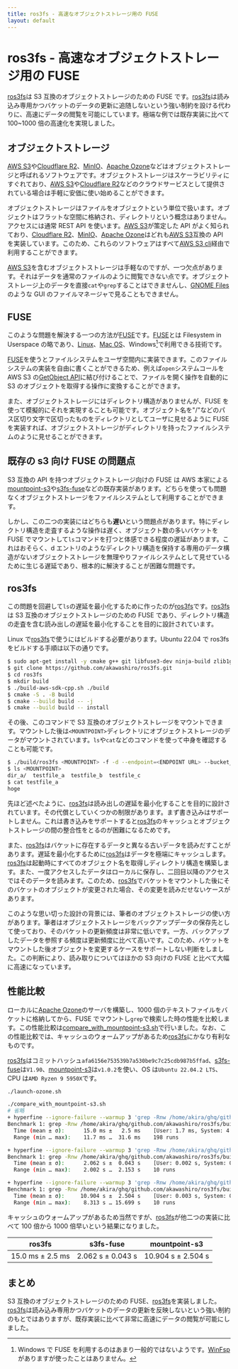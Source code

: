 ```yaml
---
title: ros3fs - 高速なオブジェクトストレージ用の FUSE
layout: default
---
```


# ros3fs - 高速なオブジェクトストレージ用の FUSE

[ros3fs](https://github.com/akawashiro/ros3fs)は S3 互換のオブジェクトストレージのための FUSE です。[ros3fs](https://github.com/akawashiro/ros3fs)は読み込み専用かつバケットのデータの更新に追随しないという強い制約を設ける代わりに、高速にデータの閲覧を可能にしています。極端な例では既存実装に比べて 100~1000 倍の高速化を実現しました。

## オブジェクトストレージ

[AWS S3](https://aws.amazon.com/s3/)や[Cloudflare R2](https://developers.cloudflare.com/r2/)、[MinIO](https://min.io/)、[Apache Ozone](https://ozone.apache.org/)などはオブジェクトストレージと呼ばれるソフトウェアです。オブジェクトストレージはスケーラビリティにすぐれており、[AWS S3](https://aws.amazon.com/s3/)や[Cloudflare R2](https://developers.cloudflare.com/r2/)などのクラウドサービスとして提供されている場合は手軽に安価に使い始めることができます。

オブジェクトストレージはファイルをオブジェクトという単位で扱います。オブジェクトはフラットな空間に格納され、ディレクトリという概念はありません。アクセスには通常 REST API を使います。[AWS S3](https://aws.amazon.com/s3/)が策定した API がよく知られており、[Cloudflare R2](https://developers.cloudflare.com/r2/)、[MinIO](https://min.io/)、[Apache Ozone](https://ozone.apache.org/)はどれも[AWS S3](https://aws.amazon.com/s3/)互換の API を実装しています。このため、これらのソフトウェアはすべて[AWS S3 cli](https://docs.aws.amazon.com/cli/latest/reference/s3/)経由で利用することができます。

[AWS S3](https://aws.amazon.com/s3/)を含むオブジェクトストレージは手軽なのですが、一つ欠点があります。それはデータを通常のファイルのように閲覧できない点です。オブジェクトストレージ上のデータを直接`cat`や`grep`することはできませんし、[GNOME Files](https://gitlab.gnome.org/GNOME/nautilus)のような GUI のファイルマネージャで見ることもできません。

## FUSE

このような問題を解決する一つの方法が[FUSE](https://www.kernel.org/doc/html/next/filesystems/fuse.html)です。[FUSE](https://www.kernel.org/doc/html/next/filesystems/fuse.html)とは Filesystem in Userspace の略であり、[Linux](https://github.com/libfuse/libfuse)、[Mac OS](https://osxfuse.github.io/)、Windows[^1]で利用できる技術です。

[FUSE](https://www.kernel.org/doc/html/next/filesystems/fuse.html)を使うとファイルシステムをユーザ空間内に実装できます。このファイルシステムの実装を自由に書くことができるため、例えば`open`システムコールを AWS S3 の[GetObject API](https://docs.aws.amazon.com/AmazonS3/latest/API/API_GetObject.html)に結び付けることで、ファイルを開く操作を自動的に S3 のオブジェクトを取得する操作に変換することができます。

また、オブジェクトストレージにはディレクトリ構造がありませんが、FUSE を使って模擬的にそれを実現することも可能です。オブジェクト名を"/"などのパス区切り文字で区切ったものをディレクトリとしてユーザに見せるように FUSE を実装すれば、オブジェクトストレージがディレクトリを持ったファイルシステムのように見せることができます。

## 既存の s3 向け FUSE の問題点

S3 互換の API を持つオブジェクトストレージ向けの FUSE は AWS 本家による[mountpoint-s3](https://github.com/awslabs/mountpoint-s3)や[s3fs-fuse](https://github.com/s3fs-fuse/s3fs-fuse)などの既存実装があります。どちらを使っても問題なくオブジェクトストレージをファイルシステムとして利用することができます。

しかし、この二つの実装にはどちらも**遅い**という問題点があります。特にディレクトリ構造を走査するような操作は遅く、オブジェクト数の多いバケットを FUSE でマウントして`ls`コマンドを打つと体感できる程度の遅延があります。これはおそらく、d エントリのようなディレクトリ構造を保持する専用のデータ構造がないオブジェクトストレージを無理やりファイルシステムとして見せているために生じる遅延であり、根本的に解決することが困難な問題です。

## ros3fs

この問題を回避して`ls`の遅延を最小化するために作ったのが[ros3fs](https://github.com/akawashiro/ros3fs)です。[ros3fs](https://github.com/akawashiro/ros3fs)は S3 互換のオブジェクトストレージのための FUSE であり、ディレクトリ構造の走査を含む読み出しの遅延を最小化することを目的に設計されています。

Linux で[ros3fs](https://github.com/akawashiro/ros3fs)で使うにはビルドする必要があります。Ubuntu 22.04 で ros3fs をビルドする手順は以下の通りです。

```bash
$ sudo apt-get install -y cmake g++ git libfuse3-dev ninja-build zlib1g-dev libcurl4-openssl-dev libssl-dev ccache pkg-config
$ git clone https://github.com/akawashiro/ros3fs.git
$ cd ros3fs
$ mkdir build
$ ./build-aws-sdk-cpp.sh ./build
$ cmake -S . -B build
$ cmake --build build -- -j
$ cmake --build build -- install
```

その後、このコマンドで S3 互換のオブジェクトストレージをマウントできます。マウントした後は`<MOUNTPOINT>`ディレクトリにオブジェクトストレージのデータがマウントされています。`ls`や`cat`などのコマンドを使って中身を確認することも可能です。

```bash
$ ./build/ros3fs <MOUNTPOINT> -f -d --endpoint=<ENDPOINT URL> --bucket_name=<BUCKET NAME ENDS WITH '/'> --cache_dir=<CACHE DIRECTORY>
$ ls <MOUNTPOINT>
dir_a/  testfile_a  testfile_b  testfile_c
$ cat testfile_a
hoge
```

先ほど述べたように、[ros3fs](https://github.com/akawashiro/ros3fs)は読み出しの遅延を最小化することを目的に設計されています。その代償としていくつかの制限があります。まず書き込みはサポートしません。これは書き込みをサポートすると[ros3fs](https://github.com/akawashiro/ros3fs)のキャッシュとオブジェクトストレージの間の整合性をとるのが困難になるためです。

また、[ros3fs](https://github.com/akawashiro/ros3fs)はバケットに存在するデータと異なる古いデータを読みだすことがあります。遅延を最小化するために[ros3fs](https://github.com/akawashiro/ros3fs)はデータを極端にキャッシュします。[ros3fs](https://github.com/akawashiro/ros3fs)は起動時にすべてのオブジェクト名を取得しディレクトリ構造を構築します。また、一度アクセスしたデータはローカルに保存し、二回目以降のアクセスではそのデータを読みます。このため、[ros3fs](https://github.com/akawashiro/ros3fs)でバケットをマウントした後にそのバケットのオブジェクトが変更された場合、その変更を読みだせないケースがあります。

このような思い切った設計の背景には、筆者のオブジェクトストレージの使い方があります。筆者はオブジェクトストレージをバックアップデータの保存先として使っており、そのバケットの更新頻度は非常に低いです。一方、バックアップしたデータを参照する頻度は更新頻度に比べて高いです。このため、バケットをマウントした後オブジェクトを変更するケースをサポートしない判断をしました。この判断により、読み取りについてはほかの S3 向けの FUSE と比べて大幅に高速になっています。

## 性能比較

ローカルに[Apache Ozone](https://ozone.apache.org/)のサーバを構築し、1000 個のテキストファイルをバケットに格納してから、FUSE でマウントし`grep`で検索した時の性能を比較します。この性能比較は[compare_with_mountpoint-s3.sh](https://github.com/akawashiro/ros3fs/blob/master/compare_with_mountpoint-s3.sh)で行いました。なお、この性能比較では、キャッシュのウォームアップがあるため[ros3fs](https://github.com/akawashiro/ros3fs)にかなり有利なものです。

[ros3fs](https://github.com/akawashiro/ros3fs)はコミットハッシュ`afa6156e753539b7a530be9c7c25cdb987b5ffad`、[s3fs-fuse](https://github.com/s3fs-fuse/s3fs-fuse)は`V1.90`、[mountpoint-s3](https://github.com/awslabs/mountpoint-s3)は`v1.0.2`を使い、OS は`Ubuntu 22.04.2 LTS`、CPU は`AMD Ryzen 9 5950X`です。

```bash
./launch-ozone.sh
```

```bash
./compare_with_mountpoint-s3.sh
# 省略
+ hyperfine --ignore-failure --warmup 3 'grep -Rnw /home/akira/ghq/github.com/akawashiro/ros3fs/build_compare_with_mountpoint-s3/ros3fs_mountpoint -e '\''123'\'''
Benchmark 1: grep -Rnw /home/akira/ghq/github.com/akawashiro/ros3fs/build_compare_with_mountpoint-s3/ros3fs_mountpoint -e '123'
  Time (mean ± σ):      15.0 ms ±   2.5 ms    [User: 1.7 ms, System: 4.4 ms]
  Range (min … max):    11.7 ms …  31.6 ms    198 runs

+ hyperfine --ignore-failure --warmup 3 'grep -Rnw /home/akira/ghq/github.com/akawashiro/ros3fs/build_compare_with_mountpoint-s3/s3fs-fuse_mountpoint -e '\''123'\'''
Benchmark 1: grep -Rnw /home/akira/ghq/github.com/akawashiro/ros3fs/build_compare_with_mountpoint-s3/s3fs-fuse_mountpoint -e '123'
  Time (mean ± σ):      2.062 s ±  0.043 s    [User: 0.002 s, System: 0.023 s]
  Range (min … max):    2.002 s …  2.153 s    10 runs

+ hyperfine --ignore-failure --warmup 3 'grep -Rnw /home/akira/ghq/github.com/akawashiro/ros3fs/build_compare_with_mountpoint-s3/mountpoint-s3_mountpoint -e '\''123'\'''
Benchmark 1: grep -Rnw /home/akira/ghq/github.com/akawashiro/ros3fs/build_compare_with_mountpoint-s3/mountpoint-s3_mountpoint -e '123'
  Time (mean ± σ):     10.904 s ±  2.504 s    [User: 0.003 s, System: 0.028 s]
  Range (min … max):    8.313 s … 15.699 s    10 runs
```

キャッシュのウォームアップがあるため当然ですが、[ros3fs](https://github.com/akawashiro/ros3fs)が他二つの実装に比べて 100 倍から 1000 倍早いという結果になりました。

| ros3fs           | s3fs-fuse         | mountpoint-s3      |
| ---------------- | ----------------- | ------------------ |
| 15.0 ms ± 2.5 ms | 2.062 s ± 0.043 s | 10.904 s ± 2.504 s |

## まとめ

S3 互換のオブジェクトストレージのための FUSE、[ros3fs](https://github.com/akawashiro/ros3fs)を実装しました。[ros3fs](https://github.com/akawashiro/ros3fs)は読み込み専用かつバケットのデータの更新を反映しないという強い制約のもとではありますが、既存実装に比べて非常に高速にデータの閲覧が可能にしました。

[^1]: Windows で FUSE を利用するのはあまり一般的ではないようです。[WinFsp](https://github.com/winfsp/winfsp)がありますが使ったことはありません。
